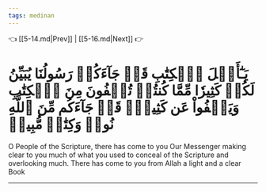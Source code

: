 ```yaml
---
tags: medinan
---
```


👈 [[5-14.md|Prev]] | [[5-16.md|Next]] 👉

# يَـٰٓأَهۡلَ ٱلۡكِتَٰبِ قَدۡ جَآءَكُمۡ رَسُولُنَا يُبَيِّنُ لَكُمۡ كَثِيرٗا مِّمَّا كُنتُمۡ تُخۡفُونَ مِنَ ٱلۡكِتَٰبِ وَيَعۡفُواْ عَن كَثِيرٖۚ قَدۡ جَآءَكُم مِّنَ ٱللَّهِ نُورٞ وَكِتَٰبٞ مُّبِينٞ

O People of the Scripture, there has come to you Our Messenger making clear to you much of what you used to conceal of the Scripture and overlooking much. There has come to you from Allah a light and a clear Book

---

